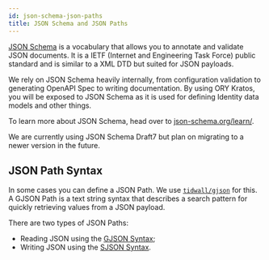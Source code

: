 ```yaml
---
id: json-schema-json-paths
title: JSON Schema and JSON Paths
---
```


[JSON Schema](https://json-schema.org) is a vocabulary that allows you to
annotate and validate JSON documents. It is a IETF (Internet and Engineering
Task Force) public standard and is similar to a XML DTD but suited for JSON
payloads.

We rely on JSON Schema heavily internally, from configuration validation to
generating OpenAPI Spec to writing documentation. By using ORY Kratos, you will
be exposed to JSON Schema as it is used for defining Identity data models and
other things.

To learn more about JSON Schema, head over to
[json-schema.org/learn/](https://json-schema.org/learn/).

We are currently using JSON Schema Draft7 but plan on migrating to a newer version in the future.

## JSON Path Syntax

In some cases you can define a JSON Path. We use
[`tidwall/gjson`](https://github.com/tidwall/gjson) for this. A
GJSON Path is a text string syntax that describes a search pattern for quickly
retrieving values from a JSON payload.

There are two types of JSON Paths:

- Reading JSON using the [GJSON Syntax](https://github.com/tidwall/gjson/blob/master/SYNTAX.md);
- Writing JSON using the [SJSON Syntax](https://github.com/tidwall/sjson#path-syntax).
